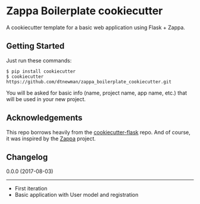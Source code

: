 Zappa Boilerplate cookiecutter
==============================

A cookiecutter template for a basic web application using Flask + Zappa.


Getting Started
---------------
Just run these commands:

```
$ pip install cookiecutter
$ cookiecutter https://github.com/dtnewman/zappa_boilerplate_cookiecutter.git
```

You will be asked for basic info (name, project name, app name, etc.) that will be used in your new project.


Acknowledgements
----------------

This repo borrows heavily from the [cookiecutter-flask](https://github.com/sloria/cookiecutter-flask) repo. And of course, it was inspired by the [Zappa](https://github.com/Miserlou/Zappa) project.


Changelog
---------

0.0.0 (2017-08-03)
******************
- First iteration
- Basic application with User model and registration


